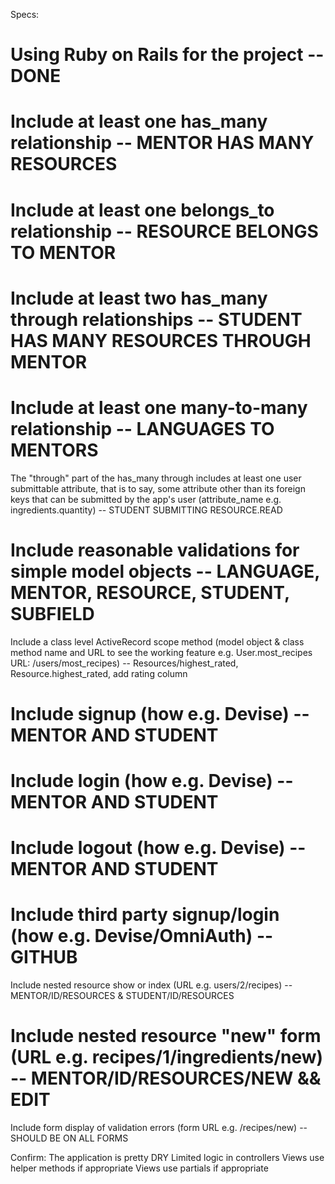 Specs:
# Using Ruby on Rails for the project -- DONE
# Include at least one has_many relationship -- MENTOR HAS MANY RESOURCES
# Include at least one belongs_to relationship -- RESOURCE BELONGS TO MENTOR
# Include at least two has_many through relationships -- STUDENT HAS MANY RESOURCES THROUGH MENTOR
# Include at least one many-to-many relationship -- LANGUAGES TO MENTORS

 The "through" part of the has_many through includes at least one user submittable attribute, that is to say, some attribute other than its foreign keys that can be submitted by the app's user (attribute_name e.g. ingredients.quantity) -- STUDENT SUBMITTING RESOURCE.READ

# Include reasonable validations for simple model objects -- LANGUAGE, MENTOR, RESOURCE, STUDENT, SUBFIELD

 Include a class level ActiveRecord scope method (model object & class method name and URL to see the working feature e.g. User.most_recipes URL: /users/most_recipes) -- Resources/highest_rated, Resource.highest_rated, add rating column

# Include signup (how e.g. Devise) -- MENTOR AND STUDENT
# Include login (how e.g. Devise) -- MENTOR AND STUDENT
# Include logout (how e.g. Devise) -- MENTOR AND STUDENT
# Include third party signup/login (how e.g. Devise/OmniAuth) -- GITHUB

 Include nested resource show or index (URL e.g. users/2/recipes) -- MENTOR/ID/RESOURCES & STUDENT/ID/RESOURCES
# Include nested resource "new" form (URL e.g. recipes/1/ingredients/new) -- MENTOR/ID/RESOURCES/NEW && EDIT
 Include form display of validation errors (form URL e.g. /recipes/new) -- SHOULD BE ON ALL FORMS

Confirm:
 The application is pretty DRY
 Limited logic in controllers
 Views use helper methods if appropriate
 Views use partials if appropriate
